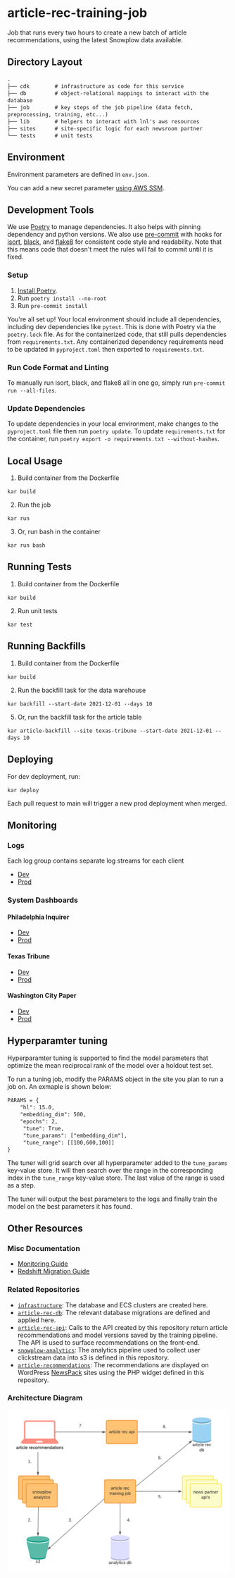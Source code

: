 # article-rec-training-job

Job that runs every two hours to create a new batch of article recommendations, using the latest Snowplow data available.

## Directory Layout

```
.
├── cdk        # infrastructure as code for this service
├── db         # object-relational mappings to interact with the database
├── job        # key steps of the job pipeline (data fetch, preprocessing, training, etc...)
├── lib        # helpers to interact with lnl's aws resources
├── sites      # site-specific logic for each newsroom partner
└── tests      # unit tests
```

## Environment

Environment parameters are defined in `env.json`.

You can add a new secret parameter [using AWS SSM](https://www.notion.so/Working-with-SSM-Parameters-82df52fd71b24762b541cc8439f40e4e).


## Development Tools

We use [Poetry](https://python-poetry.org/) to manage dependencies. It also helps with pinning dependency and python
versions. We also use [pre-commit](https://pre-commit.com/) with hooks for [isort](https://pycqa.github.io/isort/),
[black](https://github.com/psf/black), and [flake8](https://flake8.pycqa.org/en/latest/) for consistent code style and
readability. Note that this means code that doesn't meet the rules will fail to commit until it is fixed.

### Setup

1. [Install Poetry](https://python-poetry.org/docs/#installation).
2. Run `poetry install --no-root`
3. Run `pre-commit install`

You're all set up! Your local environment should include all dependencies, including dev dependencies like `pytest`.
This is done with Poetry via the `poetry.lock` file. As for the containerized code, that still pulls dependencies from
`requirements.txt`. Any containerized dependency requirements need to be updated in `pyproject.toml` then exported to
`requirements.txt`.

### Run Code Format and Linting

To manually run isort, black, and flake8 all in one go, simply run `pre-commit run --all-files`.

### Update Dependencies

To update dependencies in your local environment, make changes to the `pyproject.toml` file then run `poetry update`.
To update `requirements.txt` for the container, run `poetry export -o requirements.txt --without-hashes`.


## Local Usage

1. Build container from the Dockerfile

```
kar build
```

2. Run the job

```
kar run
```

3. Or, run bash in the container

```
kar run bash
```

## Running Tests

1. Build container from the Dockerfile

```
kar build
```

2. Run unit tests

```
kar test
```

## Running Backfills

1. Build container from the Dockerfile

```
kar build
```

2. Run the backfill task for the data warehouse

```
kar backfill --start-date 2021-12-01 --days 10
```

5. Or, run the backfill task for the article table

```
kar article-backfill --site texas-tribune --start-date 2021-12-01 --days 10
```

## Deploying

For dev deployment, run:

```
kar deploy
```

Each pull request to main will trigger a new prod deployment when merged.

## Monitoring

### Logs

Each log group contains separate log streams for each client

- [Dev](https://console.aws.amazon.com/cloudwatch/home?region=us-east-1#logsV2:log-groups/log-group/DevArticleRecTrainingJobLogGroup)
- [Prod](https://console.aws.amazon.com/cloudwatch/home?region=us-east-1#logsV2:log-groups/log-group/ArticleRecTrainingJobLogGroup)

### System Dashboards

#### Philadelphia Inquirer

- [Dev](https://console.aws.amazon.com/cloudwatch/home?region=us-east-1#dashboards:name=dev-article-rec-training-job-pi;start=PT72H)
- [Prod](https://us-east-1.console.aws.amazon.com/cloudwatch/home?region=us-east-1#dashboards:name=article-rec-training-job-pi;start=PT72H)

#### Texas Tribune

- [Dev](https://console.aws.amazon.com/cloudwatch/home?region=us-east-1#dashboards:name=dev-article-rec-training-job-tt;start=PT72H)
- [Prod](https://us-east-1.console.aws.amazon.com/cloudwatch/home?region=us-east-1#dashboards:name=article-rec-training-job-tt;start=PT72H)

#### Washington City Paper

- [Dev](https://console.aws.amazon.com/cloudwatch/home?region=us-east-1#dashboards:name=dev-article-rec-training-job-wcp;start=PT72H)
- [Prod](https://console.aws.amazon.com/cloudwatch/home?region=us-east-1#dashboards:name=article-rec-training-job-wcp;start=PT72H)


## Hyperparamter tuning

Hyperparamter tuning is supported to find the model parameters that optimize the mean reciprocal rank of the model over a holdout test set.

To run a tuning job, modify the PARAMS object in the site you plan to run a job on. An exmaple is shown below:

```
PARAMS = {
    "hl": 15.0,
    "embedding_dim": 500,
    "epochs": 2,
     "tune": True,
     "tune_params": ["embedding_dim"],
     "tune_range": [[100,600,100]]
}
```

The tuner will grid search over all hyperparameter added to the `tune_params` key-value store. It will then search over the range in the corresponding index in the `tune_range` key-value store. The last value of the range is used as a step.

The tuner will output the best parameters to the logs and finally train the model on the best parameters it has found.



## Other Resources

### Misc Documentation

- [Monitoring Guide](https://www.notion.so/article-rec-backend-monitoring-30915f77759c4350b1b8588582c9ea04)
- [Redshift Migration Guide](https://www.notion.so/Redshift-Guide-21526b210bc3425cb80c2146f3b9e7e0)

### Related Repositories

- [`infrastructure`](https://github.com/LocalAtBrown/article-rec-api): The database and ECS clusters are created here.
- [`article-rec-db`](https://github.com/LocalAtBrown/article-rec-db): The relevant database migrations are defined and applied here.
- [`article-rec-api`](https://github.com/LocalAtBrown/article-rec-api): Calls to the API created by this repository return article recommendations and model versions saved by the training pipeline. The API is used to surface recommendations on the front-end.
- [`snowplow-analytics`](https://github.com/LocalAtBrown/snowplow-analytics): The analytics pipeline used to collect user clickstream data into s3 is defined in this repository.
- [`article-recommendations`](https://github.com/LocalAtBrown/article-recommendations): The recommendations are displayed on WordPress [NewsPack](https://newspack.pub/) sites using the PHP widget defined in this repository.

### Architecture Diagram

![architecture diagram](docs/images/arch-diagram.png)
